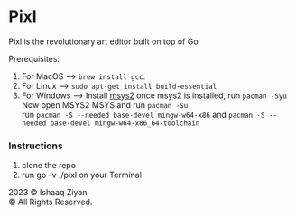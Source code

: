 # Pixl
Pixl is the revolutionary art editor built on top of Go

Prerequisites:
<br>
1. For MacOS --> `brew install gcc`.
2. For Linux -->
`sudo apt-get install build-essential`
3. For Windows -->
Install [msys2](https://www.msys2.org/)
once msys2 is installed, run `pacman -Syu`
<br>Now open MSYS2 MSYS and run `pacman -Su`
<br>run `pacman -S --needed base-devel mingw-w64-x86` and `pacman -S --needed base-devel mingw-w64-x86_64-toolchain`

### Instructions ###
1. clone the repo
2. run  go -v ./pixl on your Terminal

2023 © Ishaaq Ziyan
<br>
© All Rights Reserved. 
